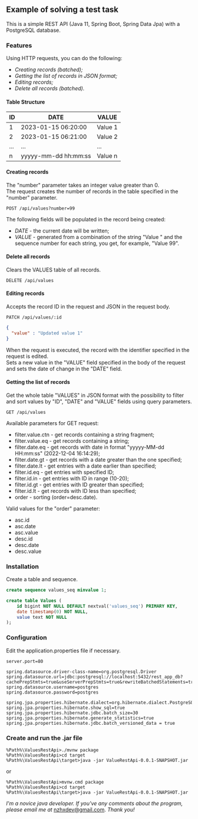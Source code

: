 ## Example of solving a test task
This is a simple REST API (Java 11, Spring Boot, Spring Data Jpa) with a PostgreSQL database.

### Features
Using HTTP requests, you can do the following:
- _Creating records (batched);_
- _Getting the list of records in JSON format;_
- _Editing records;_
- _Delete all records (batched)._

#### Table Structure
| ID  | DATE                 | VALUE   |
|-----|----------------------|---------|
| 1   | 2023-01-15 06:20:00  | Value 1 |
| 2   | 2023-01-15 06:21:00  | Value 2 |
| ... | ...                  | ...     |
| n   | yyyyy-mm-dd hh:mm:ss | Value n |

#### Creating records
The "number" parameter takes an integer value greater than 0.  
The request creates the number of records in the table specified in the "number" parameter.

```http request
POST /api/values?number=99 
```
The following fields will be populated in the record being created:  
- _DATE_ - the current date will be written;  
- _VALUE_ - generated from a combination of the string "Value " and the sequence number for each string, you get, for example, "Value 99".

#### Delete all records
Clears the VALUES table of all records.
```http request
DELETE /api/values
```
#### Editing records
Accepts the record ID in the request and JSON in the request body.  
```http request
PATCH /api/values/:id
```
```json
{
  "value" : "Updated value 1"
}
```
When the request is executed, the record with the identifier specified in the request is edited.  
Sets a new value in the "VALUE" field specified in the body of the request and sets the date of change in the "DATE" field.
#### Getting the list of records
Get the whole table "VALUES" in JSON format with the possibility to filter and sort values by "ID", "DATE" and "VALUE" fields using query parameters.
```http request
GET /api/values
```
Available parameters for GET request:

- filter.value.ctn - get records containing a string fragment;
- filter.value.eq - get records containing a string;
- filter.date.eq - get records with date in format "yyyyy-MM-dd HH:mm:ss" (2022-12-04 16:14:29);
- filter.date.gt - get records with a date greater than the one specified;
- filter.date.lt - get entries with a date earlier than specified;
- filter.id.eq - get entries with specified ID;
- filter.id.in - get entries with ID in range (10-20);
- filter.id.gt - get entries with ID greater than specified;
- filter.id.lt - get records with ID less than specified;
- order - sorting (order=desc.date).  

Valid values for the "order" parameter:
- asc.id
- asc.date
- asc.value
- desc.id
- desc.date
- desc.value

### Installation
Create a table and sequence.
```sql
create sequence values_seq minvalue 1;

create table Values (
    id bigint NOT NULL DEFAULT nextval('values_seq') PRIMARY KEY,
    date timestamp(0) NOT NULL,
    value text NOT NULL
);
```

### Configuration
Edit the application.properties file if necessary.
```properties
server.port=80

spring.datasource.driver-class-name=org.postgresql.Driver
spring.datasource.url=jdbc:postgresql://localhost:5432/rest_app_db?cachePrepStmts=true&useServerPrepStmts=true&rewriteBatchedStatements=true
spring.datasource.username=postgres
spring.datasource.password=postgres

spring.jpa.properties.hibernate.dialect=org.hibernate.dialect.PostgreSQLDialect
spring.jpa.properties.hibernate.show_sql=true
spring.jpa.properties.hibernate.jdbc.batch_size=30
spring.jpa.properties.hibernate.generate_statistics=true
spring.jpa.properties.hibernate.jdbc.batch_versioned_data = true
```

### Create and run the .jar file
```shell
%Path%\ValuesRestApi>./mvnw package
%Path%\ValuesRestApi>cd target
%Path%\ValuesRestApi\target>java -jar ValueRestApi-0.0.1-SNAPSHOT.jar 
```
or
```shell
%Path%\ValuesRestApi>mvnw.cmd package
%Path%\ValuesRestApi>cd target
%Path%\ValuesRestApi\target>java -jar ValueRestApi-0.0.1-SNAPSHOT.jar 
```
_I'm a novice java developer. If you've any comments about the program, please email me at_ nzhxdev@gmail.com. _Thank you!_